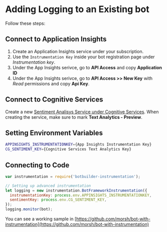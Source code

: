 # Adding Logging to an Existing bot
Follow these steps:

## Connect to Application Insights

1. Create an Application Insights service under your subscription.
2. Use the `Instrumentation Key` inside your bot registration page under _Instrumentation key_.
3. Under the App Insights serivce, go to **API Access** and copy **Application ID**
4. Under the App Insights serivce, go to **API Access >> New Key** with _Read_ permissions and copy **Api Key**.

## Connect to Cognitive Services
Create a new [Sentiment Analisys Service under Cognitive Services](https://www.microsoft.com/cognitive-services/en-us/text-analytics-api).
When creating the service, make sure to mark **Text Analytics - Preview**.

## Setting Environment Variables

```sh
APPINSIGHTS_INSTRUMENTATIONKEY={App Insights Instrumentation Key}
CG_SENTIMENT_KEY={Cognitive Services Text Analytics Key}
```

## Connecting to Code

```js
var instrumentation = require('botbuilder-instrumentation');

// Setting up advanced instrumentation
let logging = new instrumentation.BotFrameworkInstrumentation({ 
  instrumentationKey: process.env.APPINSIGHTS_INSTRUMENTATIONKEY,
  sentimentKey: process.env.CG_SENTIMENT_KEY,
});
logging.monitor(bot);
```

You can see a working sample in [https://github.com/morsh/bot-with-instrumentation](https://github.com/morsh/bot-with-instrumentation)